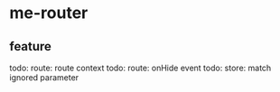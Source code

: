 # me-router #

## feature ##
todo: route: route context
todo: route: onHide event
todo: store: match ignored parameter